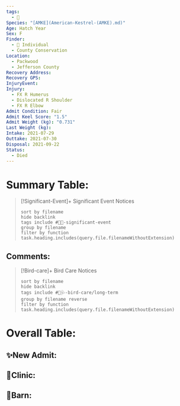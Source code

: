 ```yaml
---
tags:
  - 🦅
Species: "[AMKE](American-Kestrel-(AMKE).md)"
Age: Hatch Year
Sex: F
Finder:
  - 🧑 Individual
  - County Conservation
Location:
  - Packwood
  - Jefferson County
Recovery Address: 
Recovery GPS: 
InjuryEvent: 
Injury:
  - FX R Humerus
  - Dislocated R Shoulder
  - FX R Elbow
Admit Condition: Fair
Admit Keel Score: "1.5"
Admit Weight (kg): "0.731"
Last Weight (kg): 
Intake: 2021-07-29
Outtake: 2021-07-30
Disposal: 2021-09-22
Status:
  - Died
---
```


# Summary Table:

> [!Significant-Event]+ Significant Event Notices
>   ```tasks 
>   sort by filename
>   hide backlink
>   tags include #🦅💥-significant-event
>   group by filename 
>   filter by function task.heading.includes(query.file.filenameWithoutExtension)
>   ```

## Comments:

> [!Bird-care]+ Bird Care Notices
>   ```tasks 
>   sort by filename
>   hide backlink
>   tags include #🦅🩺-bird-care/long-term 
>   group by filename reverse
>   filter by function task.heading.includes(query.file.filenameWithoutExtension)
>   ```

# Overall Table:

## ✨New Admit:



## 🏥Clinic:



## 🏡Barn:


